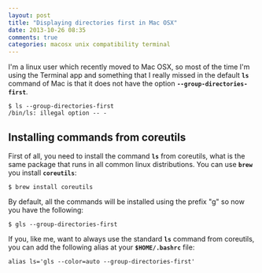 ```yaml
---
layout: post
title: "Displaying directories first in Mac OSX"
date: 2013-10-26 08:35
comments: true
categories: macosx unix compatibility terminal
---
```

I'm a linux user which recently moved to Mac OSX, so most of the time I'm using the Terminal app
and something that I really missed in the default **`ls`** command of Mac is that it does not have
the option **`--group-directories-first`**.

    $ ls --group-directories-first
    /bin/ls: illegal option -- -


Installing commands from coreutils
----------------------------------
First of all, you need to install the command  **`ls`** from coreutils, what is the same package that
runs in all common linux distributions. You can use **`brew`** you install **`coreutils`**:

    $ brew install coreutils

By default, all the commands will be installed using the prefix "g" so now you have the following:

    $ gls --group-directories-first
    
If you, like me, want to always use the standard **`ls`** command from coreutils, you can add the following
alias at your **`$HOME/.bashrc`** file:

    alias ls='gls --color=auto --group-directories-first'
